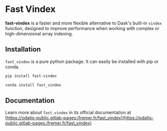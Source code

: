# Fast Vindex

**fast-vindex** is a faster and more flexible alternative to Dask's built-in `vindex` function, designed to improve performance when working with complex or high-dimensional array indexing.

## Installation

`fast_vindex` is a pure python package. It can easily be installed with pip or conda.

```bash
pip install fast-vindex
```

```bash
conda install fast_vindex
```

## Documentation

Learn more about `fast_vindex` in its official documentation at [https://odatis-public.gitlab-pages.ifremer.fr/fast_vindex](https://odatis-public.gitlab-pages.ifremer.fr/fast_vindex)
